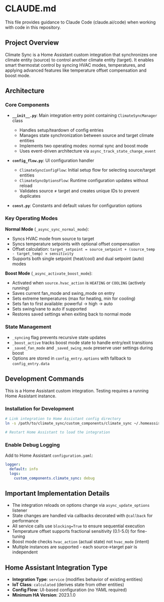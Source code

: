 # CLAUDE.md

This file provides guidance to Claude Code (claude.ai/code) when working with code in this repository.

## Project Overview

Climate Sync is a Home Assistant custom integration that synchronizes one climate entity (source) to control another climate entity (target). It enables smart thermostat control by syncing HVAC modes, temperatures, and applying advanced features like temperature offset compensation and boost mode.

## Architecture

### Core Components

- **`__init__.py`**: Main integration entry point containing `ClimateSyncManager` class
  - Handles setup/teardown of config entries
  - Manages state synchronization between source and target climate entities
  - Implements two operating modes: normal sync and boost mode
  - Uses event-driven architecture via `async_track_state_change_event`

- **`config_flow.py`**: UI configuration handler
  - `ClimateSyncConfigFlow`: Initial setup flow for selecting source/target entities
  - `ClimateSyncOptionsFlow`: Runtime configuration updates without reload
  - Validates source ≠ target and creates unique IDs to prevent duplicates

- **`const.py`**: Constants and default values for configuration options

### Key Operating Modes

**Normal Mode** (`_async_sync_normal_mode`):
- Syncs HVAC mode from source to target
- Syncs temperature setpoints with optional offset compensation
- Offset calculation: `target_setpoint = source_setpoint + (source_temp - target_temp) × sensitivity`
- Supports both single setpoint (heat/cool) and dual setpoint (auto) modes

**Boost Mode** (`_async_activate_boost_mode`):
- Activated when `source.hvac_action` is `HEATING` or `COOLING` (actively running)
- Saves current fan_mode and swing_mode on entry
- Sets extreme temperatures (max for heating, min for cooling)
- Sets fan to first available: powerful → high → auto
- Sets swing/vane to auto if supported
- Restores saved settings when exiting back to normal mode

### State Management

- `_syncing` flag prevents recursive state updates
- `_boost_active` tracks boost mode state to handle entry/exit transitions
- `_saved_fan_mode` and `_saved_swing_mode` preserve user settings during boost
- Options are stored in `config_entry.options` with fallback to `config_entry.data`

## Development Commands

This is a Home Assistant custom integration. Testing requires a running Home Assistant instance.

### Installation for Development

```bash
# Link integration to Home Assistant config directory
ln -s /path/to/climate_sync/custom_components/climate_sync ~/.homeassistant/custom_components/

# Restart Home Assistant to load the integration
```

### Enable Debug Logging

Add to Home Assistant `configuration.yaml`:
```yaml
logger:
  default: info
  logs:
    custom_components.climate_sync: debug
```

## Important Implementation Details

- The integration reloads on options change via `async_update_options` listener
- State changes are handled via callbacks decorated with `@callback` for performance
- All service calls use `blocking=True` to ensure sequential execution
- Temperature offset supports fractional sensitivity (0.1-5.0) for fine-tuning
- Boost mode checks `hvac_action` (actual state) not `hvac_mode` (intent)
- Multiple instances are supported - each source→target pair is independent

## Home Assistant Integration Type

- **Integration Type**: `service` (modifies behavior of existing entities)
- **IoT Class**: `calculated` (derives state from other entities)
- **Config Flow**: UI-based configuration (no YAML required)
- **Minimum HA Version**: 2023.1.0
